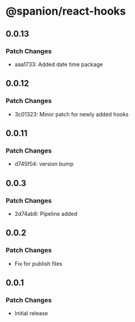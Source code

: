 # @spanion/react-hooks

## 0.0.13

### Patch Changes

- aaa1733: Added date time package

## 0.0.12

### Patch Changes

- 3c01323: Minor patch for newly added hooks

## 0.0.11

### Patch Changes

- d745f04: version bump

## 0.0.3

### Patch Changes

- 2d74ab8: Pipeline added

## 0.0.2

### Patch Changes

- Fix for publish files

## 0.0.1

### Patch Changes

- Initial release
